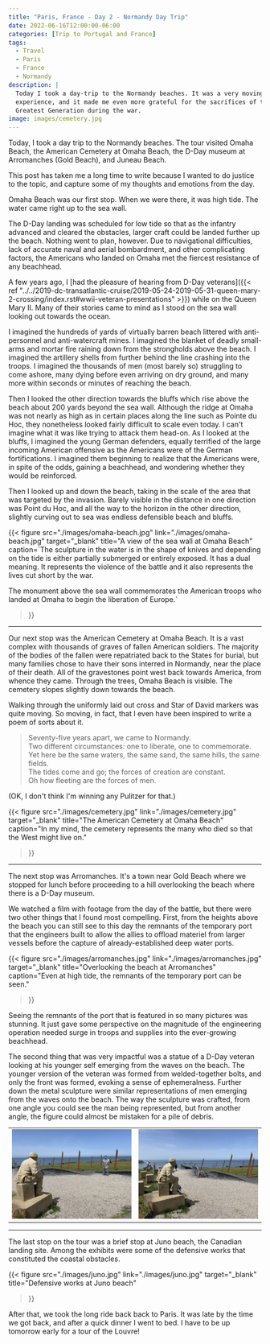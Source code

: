 ```yaml
---
title: "Paris, France - Day 2 - Normandy Day Trip"
date: 2022-06-16T12:00:00-06:00
categories: [Trip to Portugal and France]
tags:
  - Travel
  - Paris
  - France
  - Normandy
description: |
  Today I took a day-trip to the Normandy beaches. It was a very moving
  experience, and it made me even more grateful for the sacrifices of the
  Greatest Generation during the war.
image: images/cemetery.jpg
---
```


Today, I took a day trip to the Normandy beaches. The tour visited Omaha Beach,
the American Cemetery at Omaha Beach, the D-Day museum at Arromanches (Gold
Beach), and Juneau Beach.

This post has taken me a long time to write because I wanted to do justice to
the topic, and capture some of my thoughts and emotions from the day.

Omaha Beach was our first stop. When we were there, it was high tide. The water
came right up to the sea wall.

The D-Day landing was scheduled for low tide so that as the infantry advanced
and cleared the obstacles, larger craft could be landed further up the beach.
Nothing went to plan, however. Due to navigational difficulties, lack of
accurate naval and aerial bombardment, and other complicating factors, the
Americans who landed on Omaha met the fiercest resistance of any beachhead.

A few years ago, I
[had the pleasure of hearing from D-Day veterans]({{< ref "../../2019-dc-transatlantic-cruise/2019-05-24-2019-05-31-queen-mary-2-crossing/index.rst#wwii-veteran-presentations" >}})
while on the Queen Mary II. Many of their stories came to mind as I stood
on the sea wall looking out towards the ocean.

I imagined the hundreds of yards of virtually barren beach littered with
anti-personnel and anti-watercraft mines. I imagined the blanket of deadly
small-arms and mortar fire raining down from the strongholds above the beach. I
imagined the artillery shells from further behind the line crashing into the
troops. I imagined the thousands of men (most barely so) struggling to come
ashore, many dying before even arriving on dry ground, and many more within
seconds or minutes of reaching the beach.

Then I looked the other direction towards the bluffs which rise above the beach
about 200 yards beyond the sea wall. Although the ridge at Omaha was not nearly
as high as in certain places along the line such as Pointe du Hoc, they
nonetheless looked fairly difficult to scale even today. I can't imagine what it
was like trying to attack them head-on. As I looked at the bluffs, I imagined
the young German defenders, equally terrified of the large incoming American
offensive as the Americans were of the German fortifications. I imagined them
beginning to realize that the Americans were, in spite of the odds, gaining a
beachhead, and wondering whether they would be reinforced.

Then I looked up and down the beach, taking in the scale of the area that was
targeted by the invasion. Barely visible in the distance in one direction was
Point du Hoc, and all the way to the horizon in the other direction, slightly
curving out to sea was endless defensible beach and bluffs.

{{< figure 
      src="./images/omaha-beach.jpg"
      link="./images/omaha-beach.jpg"
      target="_blank"
      title="A view of the sea wall at Omaha Beach"
      caption=`The sculpture in the water is in the shape of knives and
        depending on the tide is either partially submerged or entirely exposed.
        It has a dual meaning. It represents the violence of the battle and it
        also represents the lives cut short by the war.

The monument above the sea wall commemorates the American troops who landed at
Omaha to begin the liberation of Europe.`
>}}

---------

Our next stop was the American Cemetery at Omaha Beach. It is a vast complex
with thousands of graves of fallen American soldiers. The majority of the bodies
of the fallen were repatriated back to the States for burial, but many families
chose to have their sons interred in Normandy, near the place of their death.
All of the gravestones point west back towards America, from whence they came.
Through the trees, Omaha Beach is visible. The cemetery slopes slightly down
towards the beach.

Walking through the uniformly laid out cross and Star of David markers was quite
moving. So moving, in fact, that I even have been inspired to write a poem of
sorts about it.

> Seventy-five years apart, we came to Normandy.<br/>
> Two different circumstances: one to liberate, one to commemorate.<br/>
> Yet here be the same waters, the same sand, the same hills, the same fields.<br/>
> The tides come and go; the forces of creation are constant.<br/>
> Oh how fleeting are the forces of men.

(OK, I don't think I'm winning any Pulitzer for that.)

{{< figure 
      src="./images/cemetery.jpg"
      link="./images/cemetery.jpg"
      target="_blank"
      title="The American Cemetery at Omaha Beach"
      caption="In my mind, the cemetery represents the many who died so that the West might live on."
>}}

---------

The next stop was Arromanches. It's a town near Gold Beach where we stopped for
lunch before proceeding to a hill overlooking the beach where there is a D-Day
museum.

We watched a film with footage from the day of the battle, but there were two
other things that I found most compelling. First, from the heights above the
beach you can still see to this day the remnants of the temporary port that the
engineers built to allow the allies to offload materiel from larger vessels
before the capture of already-established deep water ports.

{{< figure 
      src="./images/arromanches.jpg"
      link="./images/arromanches.jpg"
      target="_blank"
      title="Overlooking the beach at Arromanches"
      caption="Even at high tide, the remnants of the temporary port can be seen."
>}}

Seeing the remnants of the port that is featured in so many pictures was
stunning. It just gave some perspective on the magnitude of the engineering
operation needed surge in troops and supplies into the ever-growing beachhead.

The second thing that was very impactful was a statue of a D-Day veteran looking
at his younger self emerging from the waves on the beach. The younger version of
the veteran was formed from welded-together bolts, and only the front was
formed, evoking a sense of ephemeralness. Further down the metal sculpture were
similar representations of men emerging from the waves onto the beach. The way
the sculpture was crafted, from one angle you could see the man being
represented, but from another angle, the figure could almost be mistaken for a
pile of debris.

<center>
<table class="gallery">
  <tr>
    <td>
      <a href="./images/veteran1.jpg" target="_blank">
        <img src="./images/veteran1.jpg" />
      </a>
    </td>
    <td>
      <a href="./images/veteran2.jpg" target="_blank">
        <img src="./images/veteran2.jpg" />
      </a>
    </td>
  </tr>
</table>
</center>

---------

The last stop on the tour was a brief stop at Juno beach, the Canadian landing
site. Among the exhibits were some of the defensive works that constituted the
coastal obstacles.

{{< figure 
      src="./images/juno.jpg"
      link="./images/juno.jpg"
      target="_blank"
      title="Defensive works at Juno beach"
>}}

After that, we took the long ride back back to Paris. It was late by the time we
got back, and after a quick dinner I went to bed. I have to be up tomorrow early
for a tour of the Louvre!
